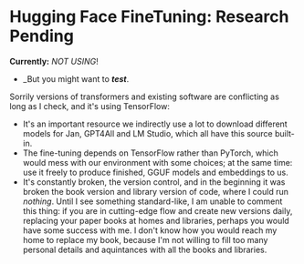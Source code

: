 # Hugging Face FineTuning: Research Pending

__Currently:__ _NOT USING_!
- _But you might want to ___test___.

Sorrily versions of transformers and existing software are conflicting as long as I check, and it's using TensorFlow:
- It's an important resource we indirectly use a lot to download different models for Jan, GPT4All and LM Studio, which all have this source built-in.
- The fine-tuning depends on TensorFlow rather than PyTorch, which would mess with our environment with some choices; at the same time: use it freely to produce finished, GGUF models and embeddings to us.
- It's constantly broken, the version control, and in the beginning it was broken the book version and library version of code, where I could run _nothing_. Until I see something standard-like, I am unable to comment this thing: if you are in cutting-edge flow and create new versions daily, replacing your paper books at homes and libraries, perhaps you would have some success with me. I don't know how you would reach my home to replace my book, because I'm not willing to fill too many personal details and aquintances with all the books and libraries.

